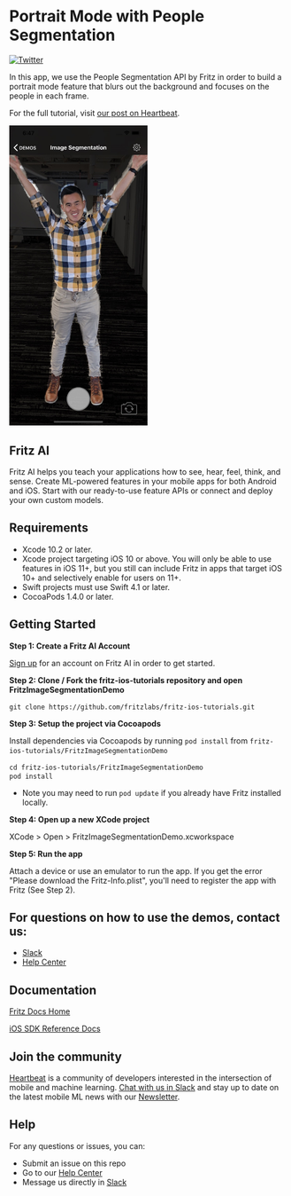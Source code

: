 # Portrait Mode with People Segmentation

[![Twitter](https://img.shields.io/badge/twitter-@fritzlabs-blue.svg?style=flat)](http://twitter.com/fritzlabs)

In this app, we use the People Segmentation API by Fritz in order to build a portrait mode feature that blurs out the background and focuses on the people in each frame.

For the full tutorial, visit [our post on Heartbeat](https://heartbeat.fritz.ai/building-an-image-segmentation-app-in-ios-3377eb4a3e7c?utm_source=github&utm_campaign=fritz-ios-tutorials).

<img src="images/image_segmentation_ios.jpg" width="250" />

## Fritz AI

Fritz AI helps you teach your applications how to see, hear, feel, think, and sense. Create ML-powered features in your mobile apps for both Android and iOS. Start with our ready-to-use feature APIs or connect and deploy your own custom models.

## Requirements

- Xcode 10.2 or later.
- Xcode project targeting iOS 10 or above. You will only be able to use features in iOS 11+, but you still can include Fritz in apps that target iOS 10+ and selectively enable for users on 11+.
- Swift projects must use Swift 4.1 or later.
- CocoaPods 1.4.0 or later.

## Getting Started

**Step 1: Create a Fritz AI Account**

[Sign up](https://app.fritz.ai/register?utm_source=github&utm_campaign=fritz-ios-tutorials) for an account on Fritz AI in order to get started.

**Step 2: Clone / Fork the fritz-ios-tutorials repository and open FritzImageSegmentationDemo**

```
git clone https://github.com/fritzlabs/fritz-ios-tutorials.git
```

**Step 3: Setup the project via Cocoapods**

Install dependencies via Cocoapods by running `pod install` from `fritz-ios-tutorials/FritzImageSegmentationDemo`

```
cd fritz-ios-tutorials/FritzImageSegmentationDemo
pod install
```

- Note you may need to run `pod update` if you already have Fritz installed locally.

**Step 4: Open up a new XCode project**

XCode > Open > FritzImageSegmentationDemo.xcworkspace

**Step 5: Run the app**

Attach a device or use an emulator to run the app. If you get the error "Please download the Fritz-Info.plist", you'll need to register the app with Fritz (See Step 2).

## For questions on how to use the demos, contact us:

- [Slack](https://fritz.ai/slack?utm_source=github&utm_campaign=fritz-ios-tutorials)
- [Help Center](https://docs.fritz.ai/help-center/index.html?utm_source=github&utm_campaign=fritz-ios-tutorials)

## Documentation

[Fritz Docs Home](https://docs.fritz.ai/?utm_source=github&utm_campaign=fritz-ios-tutorials)

[iOS SDK Reference Docs](https://docs.fritz.ai/iOS/latest/index.html?utm_source=github&utm_campaign=fritz-ios-tutorials)

## Join the community

[Heartbeat](https://heartbeat.fritz.ai/?utm_source=github&utm_campaign=fritz-ios-tutorials) is a community of developers interested in the intersection of mobile and machine learning. [Chat with us in Slack](https://fritz.ai/slack?utm_source=github&utm_campaign=fritz-ios-tutorials) and stay up to date on the latest mobile ML news with our [Newsletter](https://mobileml.us16.list-manage.com/subscribe?u=de53bead690affb8e9a21de8f&id=68acb5c0fd).

## Help

For any questions or issues, you can:

- Submit an issue on this repo
- Go to our [Help Center](https://docs.fritz.ai/help-center/index.html?utm_source=github&utm_campaign=fritz-ios-tutorials)
- Message us directly in [Slack](https://fritz.ai/slack?utm_source=github&utm_campaign=fritz-ios-tutorials)
